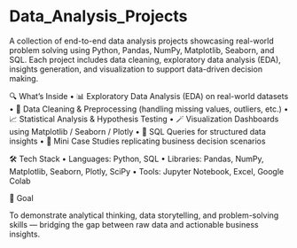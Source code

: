 # Data_Analysis_Projects
A collection of end-to-end data analysis projects showcasing real-world problem solving using Python, Pandas, NumPy, Matplotlib, Seaborn, and SQL. Each project includes data cleaning, exploratory data analysis (EDA), insights generation, and visualization to support data-driven decision making.

:mag: What’s Inside
	•	:bar_chart: Exploratory Data Analysis (EDA) on real-world datasets
	•	:broom: Data Cleaning & Preprocessing (handling missing values, outliers, etc.)
	•	:chart_with_upwards_trend: Statistical Analysis & Hypothesis Testing
	•	:magic_wand: Visualization Dashboards using Matplotlib / Seaborn / Plotly
	•	:abacus: SQL Queries for structured data insights
	•	:brain: Mini Case Studies replicating business decision scenarios

:hammer_and_wrench: Tech Stack
	•	Languages: Python, SQL
	•	Libraries: Pandas, NumPy, Matplotlib, Seaborn, Plotly, SciPy
	•	Tools: Jupyter Notebook, Excel, Google Colab

:dart: Goal

To demonstrate analytical thinking, data storytelling, and problem-solving skills — bridging the gap between raw data and actionable business insights.
